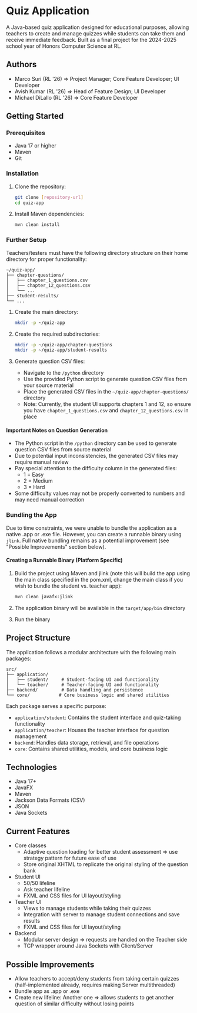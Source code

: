 # Quiz Application

A Java-based quiz application designed for educational purposes, allowing teachers to create and manage quizzes while
students can take them and receive immediate feedback. Built as a final project for the 2024-2025 school year of Honors
Computer Science at RL.

## Authors

- Marco Suri (RL '26) => Project Manager; Core Feature Developer; UI Developer
- Avish Kumar (RL '26) => Head of Feature Design; UI Developer
- Michael DiLallo (RL '26) => Core Feature Developer

## Getting Started

### Prerequisites

- Java 17 or higher
- Maven
- Git

### Installation

1. Clone the repository:

    ```bash
    git clone [repository-url]
    cd quiz-app
    ```

2. Install Maven dependencies:

    ```bash
    mvn clean install
    ```

### Further Setup

Teachers/testers must have the following directory structure on their home directory for proper functionality:

```
~/quiz-app/
├── chapter-questions/
│   ├── chapter_1_questions.csv
│   ├── chapter_12_questions.csv
│   └── ...
├── student-results/
└── ...
```

1. Create the main directory:

    ```bash
    mkdir -p ~/quiz-app
    ```

2. Create the required subdirectories:

    ```bash
    mkdir -p ~/quiz-app/chapter-questions
    mkdir -p ~/quiz-app/student-results
    ```

3. Generate question CSV files:
    - Navigate to the `/python` directory
    - Use the provided Python script to generate question CSV files from your source material
    - Place the generated CSV files in the `~/quiz-app/chapter-questions/` directory
    - Note: Currently, the student UI supports chapters 1 and 12, so ensure you have `chapter_1_questions.csv` and
      `chapter_12_questions.csv` in place

#### Important Notes on Question Generation

- The Python script in the `/python` directory can be used to generate question CSV files from source material
- Due to potential input inconsistencies, the generated CSV files may require manual review
- Pay special attention to the difficulty column in the generated files:
    - 1 = Easy
    - 2 = Medium
    - 3 = Hard
- Some difficulty values may not be properly converted to numbers and may need manual correction

### Bundling the App

Due to time constraints, we were unable to bundle the application as a native .app or .exe file. However, you can create
a runnable binary using `jlink`. Full native bundling remains as a potential improvement (see "Possible Improvements"
section below).

#### Creating a Runnable Binary (Platform Specific)

1. Build the project using Maven and jlink (note this will build the app using the main class specified in the pom.xml,
   change the main class if you wish to bundle the student vs. teacher app):

    ```bash
    mvn clean javafx:jlink
    ```

2. The application binary will be available in the `target/app/bin` directory

3. Run the binary

## Project Structure

The application follows a modular architecture with the following main packages:

```
src/
├── application/
│   ├── student/     # Student-facing UI and functionality
│   └── teacher/     # Teacher-facing UI and functionality
├── backend/         # Data handling and persistence
└── core/           # Core business logic and shared utilities
```

Each package serves a specific purpose:

- `application/student`: Contains the student interface and quiz-taking functionality
- `application/teacher`: Houses the teacher interface for question management
- `backend`: Handles data storage, retrieval, and file operations
- `core`: Contains shared utilities, models, and core business logic

## Technologies

- Java 17+
- JavaFX
- Maven
- Jackson Data Formats (CSV)
- JSON
- Java Sockets

## Current Features

- Core classes
    - Adaptive question loading for better student assessment => use strategy pattern for future ease of use
    - Store original XHTML to replicate the original styling of the question bank
- Student UI
    - 50/50 lifeline
    - Ask teacher lifeline
    - FXML and CSS files for UI layout/styling
- Teacher UI
    - Views to manage students while taking their quizzes
    - Integration with server to manage student connections and save results
    - FXML and CSS files for UI layout/styling
- Backend
    - Modular server design => requests are handled on the Teacher side
    - TCP wrapper around Java Sockets with Client/Server

## Possible Improvements

- Allow teachers to accept/deny students from taking certain quizzes (half-implemented already, requires making Server
  multithreaded)
- Bundle app as .app or .exe
- Create new lifeline: Another one => allows students to get another question of similar difficulty without losing
  points
